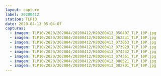 ```yaml
---
layout: capture
label: 20200412
station: TLP10
date: 2020-04-13 05:04:07
capturas:
  - imagem: TLP10/2020/202004/20200412/M20200413_050407_TLP_10P.jpg
  - imagem: TLP10/2020/202004/20200412/M20200413_062241_TLP_10P.jpg
  - imagem: TLP10/2020/202004/20200412/M20200413_073053_TLP_10P.jpg
  - imagem: TLP10/2020/202004/20200412/M20200413_073929_TLP_10P.jpg
  - imagem: TLP10/2020/202004/20200412/M20200413_074232_TLP_10P.jpg
  - imagem: TLP10/2020/202004/20200412/M20200413_074351_TLP_10P.jpg
  - imagem: TLP10/2020/202004/20200412/M20200413_080521_TLP_10P.jpg
  - imagem: TLP10/2020/202004/20200412/M20200413_082701_TLP_10P.jpg
---
```

